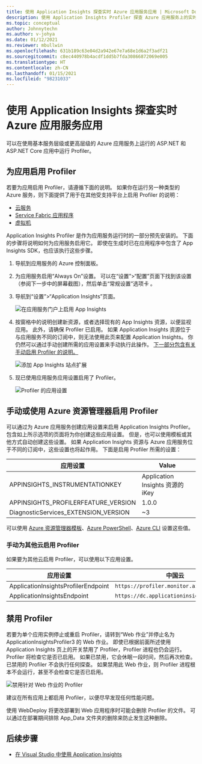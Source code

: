 ```yaml
---
title: 使用 Application Insights 探查实时 Azure 应用服务应用 | Microsoft Docs
description: 使用 Application Insights Profiler 探查 Azure 应用服务上的实时应用。
ms.topic: conceptual
author: Johnnytechn
ms.author: v-johya
ms.date: 01/12/2021
ms.reviewer: mbullwin
ms.openlocfilehash: 631b189c63e04d2a942e67e7a68e1d6a2f3adf21
ms.sourcegitcommit: c8ec440978b4acdf1dd5b7fda30866872069e005
ms.translationtype: HT
ms.contentlocale: zh-CN
ms.lasthandoff: 01/15/2021
ms.locfileid: "98231033"
---
```

# <a name="profile-live-azure-app-service-apps-with-application-insights"></a>使用 Application Insights 探查实时 Azure 应用服务应用

可以在使用基本服务层级或更高层级的 Azure 应用服务上运行的 ASP.NET 和 ASP.NET Core 应用中运行 Profiler。
<!--Not available in MC: profiler-aspnetcore-linux.md-->

## <a name="enable-profiler-for-your-app"></a><a id="installation"></a> 为应用启用 Profiler
若要为应用启用 Profiler，请遵循下面的说明。 如果你在运行另一种类型的 Azure 服务，则下面提供了用于在其他受支持平台上启用 Profiler 的说明：
* [云服务](./profiler-cloudservice.md?toc=%2fazure-monitor%2ftoc.json)
* [Service Fabric 应用程序](./profiler-servicefabric.md?toc=%2fazure-monitor%2ftoc.json)
* [虚拟机](./profiler-vm.md?toc=%2fazure-monitor%2ftoc.json)

Application Insights Profiler 是作为应用服务运行时的一部分预先安装的。 下面的步骤将说明如何为应用服务启用它。 即使在生成时已在应用程序中包含了 App Insights SDK，也应该执行这些步骤。

1. 导航到应用服务的 Azure 控制面板。
1. 为应用服务启用“Always On”设置。 可以在“设置”>“配置”页面下找到该设置（参阅下一步中的屏幕截图），然后单击“常规设置”选项卡  。
1. 导航到“设置”>“Application Insights”页面。

   ![在应用服务门户上启用 App Insights](./media/profiler/AppInsights-AppServices.png)

1. 按窗格中的说明创建新资源，或者选择现有的 App Insights 资源，以便监视应用。 此外，请确保 Profiler 已启用。 如果 Application Insights 资源位于与应用服务不同的订阅中，则无法使用此页来配置 Application Insights。 你仍然可以通过手动创建所需的应用设置来手动执行此操作。 [下一部分包含有关手动启用 Profiler 的说明。](#enable-profiler-manually-or-with-azure-resource-manager) 

   ![添加 App Insights 站点扩展][Enablement UI]

1. 现已使用应用服务应用设置启用了 Profiler。

    ![Profiler 的应用设置][profiler-app-setting]

## <a name="enable-profiler-manually-or-with-azure-resource-manager"></a>手动或使用 Azure 资源管理器启用 Profiler
可以通过为 Azure 应用服务创建应用设置来启用 Application Insights Profiler。 包含如上所示选项的页面将为你创建这些应用设置。 但是，也可以使用模板或其他方式自动创建这些设置。 如果 Application Insights 资源与 Azure 应用服务位于不同的订阅中，这些设置也将起作用。
下面是启用 Profiler 所需的设置：

|应用设置    | Value    |
|---------------|----------|
|APPINSIGHTS_INSTRUMENTATIONKEY         | Application Insights 资源的 iKey    |
|APPINSIGHTS_PROFILERFEATURE_VERSION | 1.0.0 |
|DiagnosticServices_EXTENSION_VERSION | ~3 |


可以使用 [Azure 资源管理器模板](./azure-web-apps.md#app-service-application-settings-with-azure-resource-manager)、[Azure PowerShell](https://docs.microsoft.com/powershell/module/az.websites/set-azwebapp)、[Azure CLI](/cli/webapp/config/appsettings?view=azure-cli-latest) 设置这些值。

### <a name="enabling-profiler-for-other-clouds-manually"></a>手动为其他云启用 Profiler

<!--Customized in MC-->
如果要为其他云启用 Profiler，可以使用以下应用设置。

|应用设置    |  中国云 |   
|---------------|-------------|
|ApplicationInsightsProfilerEndpoint         | `https://profiler.monitor.azure.cn` |
|ApplicationInsightsEndpoint | `https://dc.applicationinsights.azure.cn` |

## <a name="disable-profiler"></a>禁用 Profiler

若要为单个应用实例停止或重启 Profiler，请转到“Web 作业”并停止名为 ApplicationInsightsProfiler3 的 Web 作业。 即使已根据前面所述使用 Application Insights 页上的开关禁用了 Profiler，Profiler 进程也仍会运行。 Profiler 将检查它是否已启用。 如果已禁用，它会休眠一段时间，然后再次检查。 已禁用的 Profiler 不会执行任何探查。 如果禁用此 Web 作业，则 Profiler 进程根本不会运行，甚至不会检查它是否已启用。

  ![禁用针对 Web 作业的 Profiler][disable-profiler-webjob]

建议在所有应用上都启用 Profiler，以便尽早发现任何性能问题。

使用 WebDeploy 将更改部署到 Web 应用程序时可能会删除 Profiler 的文件。 可以通过在部署期间排除 App_Data 文件夹的删除来防止发生这种删除。 


## <a name="next-steps"></a>后续步骤

* [在 Visual Studio 中使用 Application Insights](./visual-studio.md)

[Enablement UI]: ./media/profiler/Enablement_UI.png
[profiler-app-setting]:./media/profiler/profiler-app-setting.png
[disable-profiler-webjob]: ./media/profiler/disable-profiler-webjob.png



